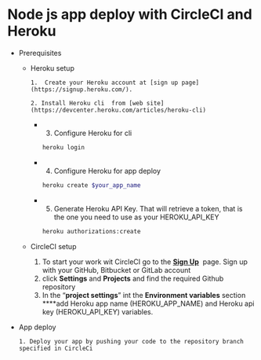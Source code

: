 # Node js app deploy with CircleCI and Heroku

- Prerequisites
    - Heroku setup
        
          1.  Create your Heroku account at [sign up page](https://signup.heroku.com/).
        
          2. Install Heroku cli  from [web site](https://devcenter.heroku.com/articles/heroku-cli)
        
        - 3. Configure Heroku for cli
            
            ```bash
            heroku login
            ```
            
        - 4. Configure Heroku for app deploy
            
            ```bash
            heroku create $your_app_name
            ```
            
        - 5. Generate Heroku API Key. That will retrieve a token, that is the one you need to use as your HEROKU_API_KEY
            
            ```bash
            heroku authorizations:create
            ```
            
    - CircleCI setup
        1. To start your work wit CircleCI go to the **[Sign Up](https://circleci.com/signup)**
         page. Sign up with your GitHub, Bitbucket or GitLab account
        2. click **Settings** and **Projects** and find the required Github repository
        3. In the “**project settings**” int the **Environment variables** section ****add Heroku app name (HEROKU_APP_NAME) and Heroku api key (HEROKU_API_KEY) variables.
        
- App deploy
    
      1. Deploy your app by pushing your code to the repository branch specified in CircleCi